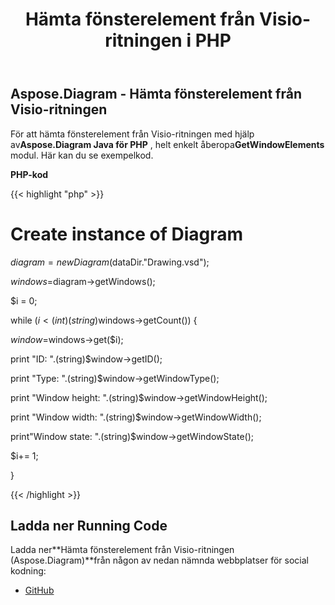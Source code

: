 ﻿---
title: Hämta fönsterelement från Visio-ritningen i PHP
type: docs
weight: 30
url: /sv/java/retrieve-window-elements-from-the-visio-drawing-in-php/
---
## **Aspose.Diagram - Hämta fönsterelement från Visio-ritningen**
 För att hämta fönsterelement från Visio-ritningen med hjälp av**Aspose.Diagram Java för PHP** , helt enkelt åberopa**GetWindowElements** modul. Här kan du se exempelkod.

**PHP-kod**

{{< highlight "php" >}}

 # Create instance of Diagram

$diagram = new Diagram($dataDir."Drawing.vsd");

$windows=$diagram->getWindows();

$i = 0;

while ($i<(int)(string)$windows->getCount()) {

$window=$windows->get($i);

print "ID: ".(string)$window->getID();

print "Type: ".(string)$window->getWindowType();

print "Window height: ".(string)$window->getWindowHeight();

print "Window width: ".(string)$window->getWindowWidth();

print"Window state: ".(string)$window->getWindowState();

$i+= 1;

}

{{< /highlight >}}
## **Ladda ner Running Code**
 Ladda ner**Hämta fönsterelement från Visio-ritningen (Aspose.Diagram)**från någon av nedan nämnda webbplatser för social kodning:

- [GitHub](https://github.com/asposediagram/Aspose.Diagram-for-Java/blob/master/Plugins/Aspose_Diagram_Java_for_PHP/src/aspose/diagram/WorkingwithWindowElements/GetWindowElements.php)

